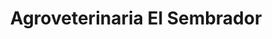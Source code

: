 ---
title: "Agroveterinaria El Sembrador"
url: /obera/agroveterinaria-el-sembrador/
shop: mascotas
---